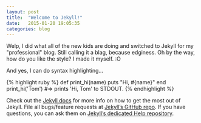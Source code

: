 ```yaml
---
layout: post
title:  "Welcome to Jekyll!"
date:   2015-01-20 19:05:35
categories: blog
---
```

Welp, I did what all of the new kids are doing and switched to Jekyll for my "professional" blog. Still calling it a blag, because edginess. Oh by the way, how do you like the style? I made it myself. :O

And yes, I can do syntax highlighting...

{% highlight ruby %}
def print_hi(name)
  puts "Hi, #{name}"
end
print_hi('Tom')
#=> prints 'Hi, Tom' to STDOUT.
{% endhighlight %}

Check out the [Jekyll docs][jekyll] for more info on how to get the most out of Jekyll. File all bugs/feature requests at [Jekyll’s GitHub repo][jekyll-gh]. If you have questions, you can ask them on [Jekyll’s dedicated Help repository][jekyll-help].

[jekyll]:      http://jekyllrb.com
[jekyll-gh]:   https://github.com/jekyll/jekyll
[jekyll-help]: https://github.com/jekyll/jekyll-help
